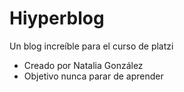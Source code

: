 # Hiyperblog
Un blog increíble para el curso de platzi 

* Creado por Natalia González
* Objetivo nunca parar de aprender
